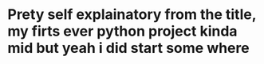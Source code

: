 # Prety self explainatory from the title, my firts ever python project kinda mid but yeah i did start some where
